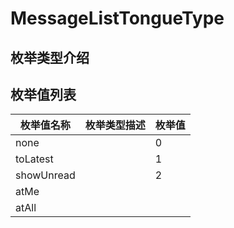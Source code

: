 # MessageListTongueType

## 枚举类型介绍



## 枚举值列表

| 枚举值名称      | 枚举类型描述 | 枚举值 |
| ---------- | ------ | --- |
| none       |        | 0   |
| toLatest   |        | 1   |
| showUnread |        | 2   |
| atMe       |        |     |
| atAll      |        |     |
